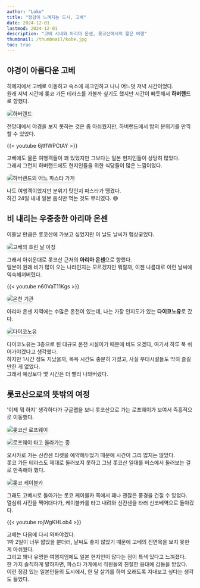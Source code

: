 ```yaml
---
author: "Loko"
title: "정감이 느껴지는 도시, 고베"
date: 2024-12-01
lastmod: 2024-12-01
description: "고베 시내와 아리마 온센, 롯코산에서의 짧은 여행"
thumbnail: /thumbnail/kobe.jpg
toc: true
---
```


## 야경이 아름다운 고베

히메지에서 고베로 이동하고 숙소에 체크인하고 나니 어느덧 저녁 시간이었다.  
원래 저녁 시간에 롯코 가든 테라스를 가볼까 싶기도 했지만 시간이 빠듯해서 **하버랜드**로 향했다.

![하버랜드](/jr-travel/kobe-1.jpg)

전망대에서 야경을 보지 못하는 것은 좀 아쉬웠지만, 하버랜드에서 밤의 분위기를 만끽할 수 있었다.

{{< youtube 6jtffWPCtAY >}}

고베에도 물론 여행객들이 꽤 있었지만 그보다는 일본 현지인들이 상당히 많았다.  
그래서 그런지 하버랜드에도 현지인들을 위한 식당들이 많은 느낌이었다.

![하버랜드의 어느 파스타 가게](/jr-travel/kobe-2.jpg)

나도 여행객이었지만 분위기 탓인지 파스타가 땡겼다.  
하긴 24일 내내 일본 음식만 먹는 것도 무리였다. 😅

## 비 내리는 우중충한 아리마 온센

이튿날 만큼은 롯코산에 가보고 싶었지만 이 날도 날씨가 험상궂었다.

![고베의 흐린 날 아침](/jr-travel/kobe-3.jpg)

그래서 아쉬운대로 롯코산 근처의 **아리마 온센**으로 향했다.  
일본이 원래 비가 많이 오는 나라인지는 모르겠지만 뭐랄까, 이젠 나름대로 이런 날씨에 익숙해져버렸다.

{{< youtube n60VaT11Kgs >}}

![온천 기관](/jr-travel/kobe-4.jpg)

아리마 온센 지역에는 수많은 온천이 있는데, 나는 가장 인지도가 있는 **다이코노유**로 갔다.

![다이코노유](/jr-travel/kobe-5.jpg)

다이코노유는 3층으로 된 대규모 온천 시설이기 때문에 비도 오겠다, 여기서 하루 푹 쉬어가야겠다고 생각했다.  
하지만 1시간 정도 지났을까, 목욕 시간도 충분히 가졌고, 사실 부대시설들도 딱히 즐길만한 게 없었다.  
그래서 예상보다 몇 시간은 더 빨리 나와버렸다.

## 롯코산으로의 뜻밖의 여정

'이제 뭐 하지' 생각하다가 구글맵을 보니 롯코산으로 가는 로프웨이가 보여서 즉흥적으로 이동했다.

![롯코산 로프웨이](/jr-travel/kobe-6.jpg)

![로프웨이 타고 올라가는 중](/jr-travel/kobe-7.jpg)

오사카로 가는 신칸센 티켓을 예약해두었기 때문에 시간이 그리 많지는 않았다.  
롯코 가든 테라스도 제대로 둘러보지 못하고 그냥 롯코산 일대를 버스에서 둘러보는 걸로 만족해야 했다.

![롯코 케이블카](/jr-travel/kobe-8.jpg)

그래도 고베시로 돌아가는 롯코 케이블카 쪽에서 꽤나 괜찮은 풍경을 건질 수 있었다.  
열심히 사진을 찍어대다가, 케이블카를 타고 내려와 신칸센을 타러 신코베역으로 돌아갔다.

{{< youtube rojWgKHLob4 >}}

고베는 다음에 다시 와봐야겠다.  
1박 2일이 너무 짧았을 뿐더러, 날씨도 좋지 않았기 때문에 고베의 진면목을 보지 못한 게 아쉬웠다.  
그리고 꽤나 유명한 여행지임에도 일본 현지인이 많다는 점이 특색 있다고 느껴졌다.  
한 가지 솔직하게 말하자면, 파스타 가게에서 직원들의 친절한 응대에 감동을 받았다.  
이런 정감 있는 일본인들의 도시에서, 한 달 살기를 하며 오래도록 지내보고 싶다는 생각도 들었다.

<style>
  img {
    border-radius: 10px;
    box-shadow: 0 4px 6px rgba(0, 0, 0, 0.1);
    transition: transform 0.2s ease, box-shadow 0.2s ease;
  }

  img:hover {
    transform: scale(1.05);
    box-shadow: 0 8px 12px rgba(0, 0, 0, 0.2);
  }
</style>
